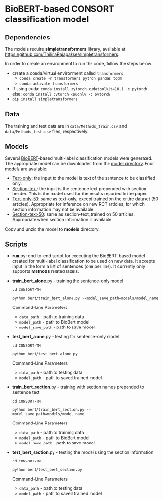 # BioBERT-based CONSORT classification model

## Dependencies

The models require __simpletransformers__ library, available at https://github.com/ThilinaRajapakse/simpletransformers. 

In order to create an environment to run the code, follow the steps below:
- create a conda/virtual environment called `transformers`
    - `conda create -n transformers python pandas tqdm`
    - `conda activate transformers`
- If using cuda:
    `conda install pytorch cudatoolkit=10.1 -c pytorch`  
    else: `conda install pytorch cpuonly -c pytorch`
- `pip install simpletransformers`
    

## Data 

The training and test data are in `data/Methods_train.csv` and `data/Methods_test.csv` files, respectively.

## Models 

Several [BioBERT](https://github.com/dmis-lab/biobert)-based multi-label classification models were generated. The appropriate model can be downloaded from the [model directory](https://drive.google.com/drive/folders/1Cx52lbcuuJ3SnwU9HVgXeBsyJY8g3rEG). Four models are available:
- [Text-only](https://drive.google.com/file/d/1jZI_I1aNnxUd4atSFz4PwOKqDJK16co4): the input to the model is text of the sentence to be classified only. 
- [Section-text](https://drive.google.com/file/d/1gj1NPz-gvf0WO21cxnF4GSiC-z552tt_): the input is the sentence text prepended with section header. This is the model used for the results reported in the paper. 
- [Text-only-50](https://drive.google.com/file/d/13dZkzbRqoxQfIY__pGunSzYNnGePIBVo): same as text-only, except trained on the entire dataset (50 articles). Appropriate for inference on new RCT articles, for which section information may not be available. 
- [Section-text-50](https://drive.google.com/file/d/1XYBwM6Q9nFmPTKdpPYsf5NuqpMLYSNZZ): same as section-text, trained on 50 articles. Appropriate when section information is available. 

Copy and unzip the model to __models__ directory. 

## Scripts

- __run__.py:  end-to-end script for executing the BioBERT-based model created for multi-label classification to be used on new data. It accepts input in the form a list of sentences (one per line). It currently only supports __Methods__ related labels. 
- __train_bert_alone__.py - training the sentence-only model
     
     `cd CONSORT-TM`
     
    `python bert/train_bert_alone.py --model_save_path=models/model_name`
 
    Command-Line Parameters
    - `data_path` - path to training data
    - `model_path` - path to BioBert model
    - `model_save_path` - path to save model
    
- __test_bert_alone__.py - testing for sentence-only model 
 
     `cd CONSORT-TM`
 
    `python bert/test_bert_alone.py`
    
    Command-Line Parameters
    - `data_path` - path to testing data
    - `model_path` - path to saved trained model
    
 - __train_bert_section__.py - training with section names prepended to sentence text
 
     `cd CONSORT-TM`
 
    `python bert/train_bert_section.py --model_save_path=models/model_name`
    
    Command-Line Parameters
    - `data_path` - path to training data
    - `model_path` - path to BioBert model
    - `model_save_path` - path to save model
    
 -  __test_bert_section__.py - testing the model using the section information 
 
     `cd CONSORT-TM`
 
    `python bert/test_bert_section.py`
    
    Command-Line Parameters
    - `data_path` - path to testing data
    - `model_path` - path to saved trained model
     
 

